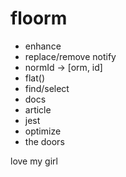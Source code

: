 # floorm

* enhance
* replace/remove notify
* normId -> [orm, id]
* flat()
* find/select
* docs
* article
* jest
* optimize
* the doors

love my girl
